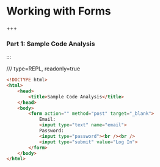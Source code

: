 # Working with Forms

+++

### Part 1: Sample Code Analysis

:::

/// type=REPL, readonly=true

```html
<!DOCTYPE html>
<html>
    <head>
        <title>Sample Code Analysis</title>
    </head>
    <body>
        <form action="" method="post" target="_blank">
            Email:
            <input type="text" name="email">
            Password:
            <input type="password"><br /><br />
            <input type="submit" value="Log In">
        </form>
    </body>
</html>

```